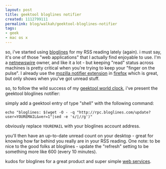 ```yaml
--- 
layout: post
title: geektool bloglines notifier
created: 1112799111
permalink: blog/walkah/geektool-bloglines-notifier
tags: 
- geek
- mac os x
---
```

<p>
so, i've started using <a href="http://www.bloglines.com/">bloglines</a> for my RSS reading lately (again). i must say, it's one of those "web applications" that I actually find enjoyable to use. I'm a <a href="http://ranchero.com/netnewswire" title="Netnewswire RSS Reader">netnewswire</a> owner, and like it a lot - but keeping "read" status across machines is pretty critical when you're trying to keep your "finger on the pulse". I already use the <a href="http://www.bloglines.com/about/notifier?tip=2#moz">mozilla notifier extension</a> in <a href="http://www.mozilla.org/products/firefox">firefox</a> which is great, but only shows when you've got unread stuff.
</p><p>
so, to follow the wild success of my <a href="http://walkah.net/node/96">geektool world clock</a>, i've present the geektool bloglines notifier:
</p><p>
simply add a geektool entry of type "shell" with the following command:
</p><p>
<code>echo "bloglines: $(wget -O - -q "http://rpc.bloglines.com/update?user=YOUREMAIL&#38;ver=1"|sed -e 's/|//g')"</code>
</p><p>
obviously replace <code>YOUREMAIL</code> with your bloglines account address. 
</p><p>
you'll then have an up-to-date unread count on your desktop - great for knowing how far behind you really are in your RSS reading. One note: to be nice to the good folks at bloglines - update the "refresh" setting to be something more like 600 (every 10 minutes).
</p><p>
kudos for bloglines for a great product and super simple <a href="http://www.bloglines.com/services/api/notifier" title="Bloglines notifier web service">web services</a>.
</p>
